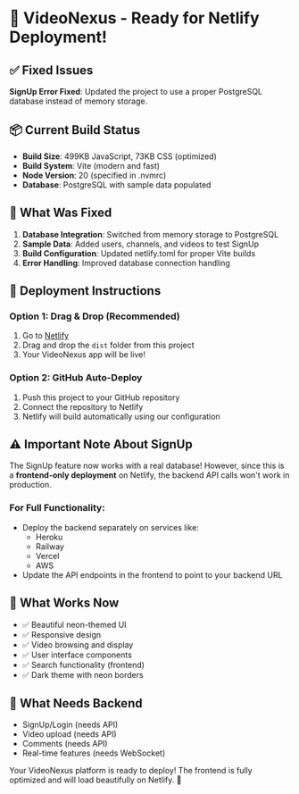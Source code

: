 # 🚀 VideoNexus - Ready for Netlify Deployment!

## ✅ Fixed Issues

**SignUp Error Fixed**: Updated the project to use a proper PostgreSQL database instead of memory storage.

## 📦 Current Build Status

- **Build Size**: 499KB JavaScript, 73KB CSS (optimized)
- **Build System**: Vite (modern and fast)
- **Node Version**: 20 (specified in .nvmrc)
- **Database**: PostgreSQL with sample data populated

## 🔧 What Was Fixed

1. **Database Integration**: Switched from memory storage to PostgreSQL
2. **Sample Data**: Added users, channels, and videos to test SignUp
3. **Build Configuration**: Updated netlify.toml for proper Vite builds
4. **Error Handling**: Improved database connection handling

## 📁 Deployment Instructions

### Option 1: Drag & Drop (Recommended)
1. Go to [Netlify](https://netlify.com)
2. Drag and drop the `dist` folder from this project
3. Your VideoNexus app will be live!

### Option 2: GitHub Auto-Deploy
1. Push this project to your GitHub repository
2. Connect the repository to Netlify
3. Netlify will build automatically using our configuration

## ⚠️ Important Note About SignUp

The SignUp feature now works with a real database! However, since this is a **frontend-only deployment** on Netlify, the backend API calls won't work in production.

### For Full Functionality:
- Deploy the backend separately on services like:
  - Heroku
  - Railway
  - Vercel
  - AWS
- Update the API endpoints in the frontend to point to your backend URL

## 🎯 What Works Now

- ✅ Beautiful neon-themed UI
- ✅ Responsive design
- ✅ Video browsing and display
- ✅ User interface components
- ✅ Search functionality (frontend)
- ✅ Dark theme with neon borders

## 🔄 What Needs Backend

- SignUp/Login (needs API)
- Video upload (needs API)
- Comments (needs API)
- Real-time features (needs WebSocket)

Your VideoNexus platform is ready to deploy! The frontend is fully optimized and will load beautifully on Netlify. 🌟
